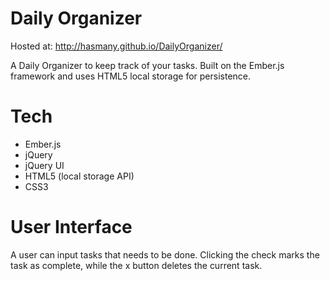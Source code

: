 Daily Organizer
===

Hosted at: <http://hasmany.github.io/DailyOrganizer/>

A Daily Organizer to keep track of your tasks. Built on the Ember.js framework and uses HTML5 local storage for persistence.

Tech
===

- Ember.js
- jQuery
- jQuery UI
- HTML5 (local storage API)
- CSS3

User Interface
===

A user can input tasks that needs to be done. Clicking the check marks the task as complete, while the x button deletes the current task.

